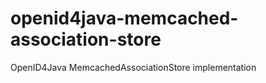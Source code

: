 openid4java-memcached-association-store
=======================================

OpenID4Java MemcachedAssociationStore implementation